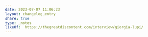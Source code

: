```yaml
---
date: 2023-07-07 11:06:23
layout: changelog_entry
share: true
type: _notes
likeOf:  https://thegreatdiscontent.com/interview/giorgia-lupi/
---
```

